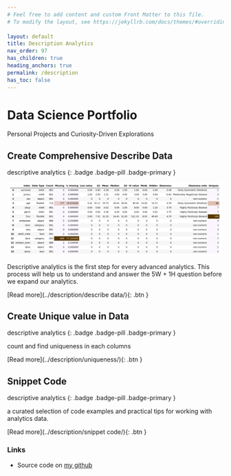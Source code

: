 ```yaml
---
# Feel free to add content and custom Front Matter to this file.
# To modify the layout, see https://jekyllrb.com/docs/themes/#overriding-theme-defaults

layout: default
title: Description Analytics
nav_order: 97
has_children: true
heading_anchors: true
permalink: /description
has_toc: false
---
```


# Data Science Portfolio
Personal Projects and Curiosity-Driven Explorations
<br>

##  Create Comprehensive Describe Data
descriptive analytics
{: .badge .badge-pill .badge-primary }

<img src="/assets/images/description/desc_01.webp" alt="drawing" width="500"/>

Descriptive analytics is the first step for every advanced analytics. This process will help us to understand and answer the 5W + 1H question before we expand our analytics.

<span class="fs-3">
[Read more](../description/describe data/){: .btn }
</span>


##  Create Unique value in Data
descriptive analytics
{: .badge .badge-pill .badge-primary }

count and find uniqueness in each columns

<span class="fs-3">
[Read more](../description/uniqueness/){: .btn }
</span>


##  Snippet Code
descriptive analytics
{: .badge .badge-pill .badge-primary }

a curated selection of code examples and practical tips for working with analytics data.

<span class="fs-3">
[Read more](../description/snippet code/){: .btn }
</span>


### Links
- Source code on [my github](https://github.com/imanursar/)